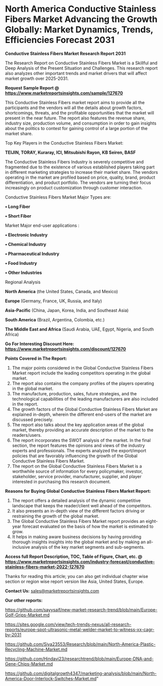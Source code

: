 # North America Conductive Stainless Fibers Market Advancing the Growth Globally: Market Dynamics, Trends, Efficiencies Forecast 2031

<strong>Conductive Stainless Fibers Market Research Report 2031</strong>

The Research Report on Conductive Stainless Fibers Market is a Skillful and Deep Analysis of the Present Situation and Challenges. This research report also analyzes other important trends and market drivers that will affect market growth over 2025-2031.

<strong>Request Sample Report @ <a href=https://www.marketreportsinsights.com/sample/127670>https://www.marketreportsinsights.com/sample/127670</a></strong>

This Conductive Stainless Fibers market report aims to provide all the participants and the vendors will all the details about growth factors, shortcomings, threats, and the profitable opportunities that the market will present in the near future. The report also features the revenue share, industry size, production volume, and consumption in order to gain insights about the politics to contest for gaining control of a large portion of the market share.

Top Key Players in the Conductive Stainless Fibers Market:

<strong>TEIJIN, TORAY, Kuraray, ICI, Mitsubishi Rayon, KB Seiren, BASF</strong>

The Conductive Stainless Fibers Industry is severely competitive and fragmented due to the existence of various established players taking part in different marketing strategies to increase their market share. The vendors operating in the market are profiled based on price, quality, brand, product differentiation, and product portfolio. The vendors are turning their focus increasingly on product customization through customer interaction.

Conductive Stainless Fibers Market Major Types are:

<strong>• Long Fiber

• Short Fiber</strong>

Market Major end-user applications :

<strong>• Electronic Industry

• Chemical Industry

• Pharmaceutical Industry

• Food Industry

• Other Industries</strong>

Regional Analysis

</u><strong><b>North America</b></strong> (the United States, Canada, and Mexico)

<strong><b>Europe </b></strong>(Germany, France, UK, Russia, and Italy)

<strong><b>Asia-Pacific</b></strong> (China, Japan, Korea, India, and Southeast Asia)

<strong><b>South America</b></strong> (Brazil, Argentina, Colombia, etc.)

<strong><b>The Middle East and Africa</b></strong> (Saudi Arabia, UAE, Egypt, Nigeria, and South Africa)

<strong>Go For Interesting Discount Here: <a href=https://www.marketreportsinsights.com/discount/127670>https://www.marketreportsinsights.com/discount/127670</a></strong>

<strong>Points Covered in The Report:</strong>
<ol>
  <li>The major points considered in the Global Conductive Stainless Fibers Market report include the leading competitors operating in the global market.</li>
  <li>The report also contains the company profiles of the players operating in the global market.</li>
  <li>The manufacture, production, sales, future strategies, and the technological capabilities of the leading manufacturers are also included in the report.</li>
  <li>The growth factors of the Global Conductive Stainless Fibers Market are explained in-depth, wherein the different end-users of the market are discussed precisely.</li>
  <li>The report also talks about the key application areas of the global market, thereby providing an accurate description of the market to the readers/users.</li>
  <li>The report incorporates the SWOT analysis of the market. In the final section, the report features the opinions and views of the industry experts and professionals. The experts analyzed the export/import policies that are favorably influencing the growth of the Global Conductive Stainless Fibers Market.</li>
  <li>The report on the Global Conductive Stainless Fibers Market is a worthwhile source of information for every policymaker, investor, stakeholder, service provider, manufacturer, supplier, and player interested in purchasing this research document.</li>
</ol>
<strong>Reasons for Buying Global Conductive Stainless Fibers Market Report:</strong>

<ol>
  <li>The report offers a detailed analysis of the dynamic competitive landscape that keeps the reader/client well ahead of the competitors.</li>
  <li>It also presents an in-depth view of the different factors driving or restraining the growth of the global market.</li>
  <li>The Global Conductive Stainless Fibers Market report provides an eight-year forecast evaluated on the basis of how the market is estimated to grow.</li>
  <li>It helps in making aware business decisions by having providing thorough insights insights into the global market and by making an all-inclusive analysis of the key market segments and sub-segments.</li>
</ol>
<strong>Access full Report Description, TOC, Table of Figure, Chart, etc. @ <a href=https://www.marketreportsinsights.com/industry-forecast/conductive-stainless-fibers-market-2022-127670>https://www.marketreportsinsights.com/industry-forecast/conductive-stainless-fibers-market-2022-127670</a></strong>


Thanks for reading this article; you can also get individual chapter wise section or region wise report version like Asia, United States, Europe.

<strong>Contact Us:</strong>
sales@marketreportsinsights.com

<strong>Our other reports:</strong>

<a href=https://github.com/sayysaif/new-market-research-trend/blob/main/Europe-Golf-Grips-Market.md>https://github.com/sayysaif/new-market-research-trend/blob/main/Europe-Golf-Grips-Market.md</a>

<a href=https://sites.google.com/view/tech-trends-nexus/all-research-reports/europe-spot-ultrasonic-metal-welder-market-to-witness-xx-cagr-by-2031>https://sites.google.com/view/tech-trends-nexus/all-research-reports/europe-spot-ultrasonic-metal-welder-market-to-witness-xx-cagr-by-2031</a>

<a href=https://github.com/Siya23553/Research/blob/main/North-America-Plastic-Recycling-Machine-Market.md>https://github.com/Siya23553/Research/blob/main/North-America-Plastic-Recycling-Machine-Market.md</a>

<a href=https://github.com/Hindavi23/researchtrend/blob/main/Europe-DNA-and-Gene-Chips-Market.md>https://github.com/Hindavi23/researchtrend/blob/main/Europe-DNA-and-Gene-Chips-Market.md</a>

<a href=https://github.com/digitalgrowth4347/marketing-analysis/blob/main/North-America-Door-Interlock-Switches-Market.md>https://github.com/digitalgrowth4347/marketing-analysis/blob/main/North-America-Door-Interlock-Switches-Market.md</a>"
